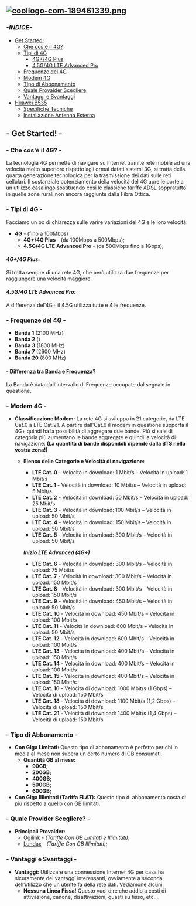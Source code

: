 [![coollogo-com-189461339.png](https://i.postimg.cc/dVYZbS1d/coollogo-com-189461339.png)](https://postimg.cc/kBT58sWX)
---
### ***-INDICE-***
- [Get Started!](https://github.com/Genio2003/4G-Internet-Wiki/blob/master/README.md#--get-started--)
  - [Che cos'è il 4G?](https://github.com/Genio2003/4G-Internet-Wiki/blob/master/README.md#--che-cos%C3%A8-il-4g--)
  - [Tipi di 4G](https://github.com/Genio2003/4G-Internet-Wiki/blob/master/README.md#--tipi-di-4g--)
    -  [4G+/4G Plus](https://github.com/Genio2003/Utenti-4G-Internet-Wiki/blob/master/README.md#4g4g-plus)
    -  [4.5G/4G LTE Advanced Pro](https://github.com/Genio2003/Utenti-4G-Internet-Wiki/blob/master/README.md#45g4g-lte-advanced-pro)
  - [Frequenze del 4G](https://github.com/Genio2003/Utenti-4G-Internet-Wiki/blob/master/README.md#--frequenze-del-4g--)
  - [Modem 4G](https://github.com/Genio2003/Utenti-4G-Internet-Wiki/blob/master/README.md#--modem-4g--)
  - [Tipo di Abbonamento](https://github.com/Genio2003/Utenti-4G-Internet-Wiki/blob/master/README.md#--tipo-di-abbonamento--)
  - [Quale Provaider Scegliere](https://github.com/Genio2003/4G-Internet-Wiki/blob/master/README.md#--quale-provider-scegliere--)
  - [Vantaggi e Svantaggi](https://github.com/Genio2003/Utenti-4G-Internet-Wiki/blob/master/README.md#--vantaggi-e-svantaggi--)
- [Huawei B535]()
  - [Specifiche Tecniche]()
  - [Installazione Antenna Esterna]()



## - Get Started! -

### - Che cos'è il 4G? -
La tecnologia 4G permette di navigare su Internet tramite rete mobile ad una velocità molto superiore rispetto agli ormai datati sistemi 3G, si tratta della quarta generazione tecnologica per la trasmissione dei dati sulle reti cellulari.
Il sostanziale potenziamento della velocità del 4G apre le porte a un utilizzo casalingo sostituendo cosi le classiche tariffe ADSL soppratutto in quelle zone rurali non ancora raggiunte dalla Fibra Ottica.
### - Tipi di 4G -
Facciamo un pò di chiarezza sulle varire variazioni del 4G e le loro velocità:
- **4G** - (fino a 100Mbps) 
  - **4G+/4G Plus** - (da 100Mbps a 500Mbps);
  - **4.5G/4G LTE Advanced Pro** - (da 500Mbps fino a 1Gbps);

#### ***4G+/4G Plus:***
Si tratta sempre di una rete 4G, che però utilizza due frequenze per raggiungere una velocità maggiore.
#### ***4.5G/4G LTE Advanced Pro:***
A differenza del'4G+ il 4.5G utilizza tutte e 4 le frequenze.
### - Frequenze del 4G -
- **Banda 1** (2100 MHz)
- **Banda 2** ()
- **Banda 3** (1800 MHz)
- **Banda 7** (2600 MHz)
- **Banda 20** (800 MHz)
#### - Differenza tra Banda e Frequenza?
La Banda è data dall'intervallo di Frequenze occupate dal segnale in questione.
### - Modem 4G -
- **Classificazione Modem:**
La rete 4G si sviluppa in 21 categorie, da LTE Cat.0 a LTE Cat.21. A partire dall'Cat.6 il modem in questione supporta il 4G+ quindi ha la possibilità di aggregare due bande. Più si sale di categoria più aumentano le bande aggregate e quindi la velocità di navigazione. **(La quantità di bande disponibili dipende dalla BTS nella vostra zona!)**
  - **Elenco delle Categorie e Velocità di navigazione:**
    - **LTE Cat. 0** - 
    Velocità in download: 1 Mbit/s – Velocità in upload: 1 Mbit/s
    - **LTE Cat. 1** - 
    Velocità in download: 10 Mbit/s – Velocità in upload: 5 Mbit/s
    - **LTE Cat. 2** - 
    Velocità in download: 50 Mbit/s – Velocità in upload: 25 Mbit/s
    - **LTE Cat. 3** - 
    Velocità in download: 100 Mbit/s – Velocità in upload: 50 Mbit/s
    - **LTE Cat. 4** - 
    Velocità in download: 150 Mbit/s – Velocità in upload: 50 Mbit/s
    - **LTE Cat. 5** - 
    Velocità in download: 300 Mbit/s – Velocità in upload: 50 Mbit/s
    
    ***Inizio LTE Advanced (4G+)***
    
    - **LTE Cat. 6** - 
    Velocità in download: 300 Mbit/s – Velocità in upload: 75 Mbit/s
    - **LTE Cat. 7** - 
    Velocità in download: 300 Mbit/s – Velocità in upload: 150 Mbit/s
    - **LTE Cat. 8** - 
    Velocità in download: 300 Mbit/s – Velocità in upload: 150 Mbit/s
    - **LTE Cat. 9** - 
    Velocità in download: 450 Mbit/s – Velocità in upload: 50 Mbit/s
    - **LTE Cat. 10** - 
    Velocità in download: 450 Mbit/s – Velocità in upload: 100 Mbit/s
    - **LTE Cat. 11** - 
    Velocità in download: 600 Mbit/s – Velocità in upload: 50 Mbit/s
    - **LTE Cat. 12** - 
    Velocità in download: 600 Mbit/s – Velocità in upload: 100 Mbit/s
    - **LTE Cat. 13** - 
    Velocità in download: 400 Mbit/s – Velocità in upload: 150 Mbit/s
    - **LTE Cat. 14** - 
    Velocità in download: 400 Mbit/s – Velocità in upload: 100 Mbit/s
    - **LTE Cat. 15** - 
    Velocità in download: 400 Mbit/s – Velocità in upload: 150 Mbit/s
    - **LTE Cat. 16** - 
    Velocità di download: 1000 Mbit/s (1 Gbps) – Velocità di upload: 150 Mbit/s
    - **LTE Cat. 18** - 
    Velocità di download: 1100 Mbit/s (1,2 Gbps) – Velocità di upload: 150 Mbit/s
    - **LTE Cat. 21** - 
    Velocità di download: 1400 Mbit/s (1,4 Gbps) – Velocità di upload: 150 Mbit/s
### - Tipo di Abbonamento -
- **Con Giga Limitati:**
Questo tipo di abbonamento è perfetto per chi in media al mese non supera un certo numero di GB consumati.
  - **Quantità GB al mese:**
    - **90GB;**
    - **200GB;**
    - **400GB;**
    - **500GB;**
    - **600GB;**
- **Con Giga Illimitati (Tariffa FLAT):**
Questo tipo di abbonamento costa di più rispetto a quello con GB limitati.

### - Quale Provider Scegliere? -
- **Principali Provaider:**
  - [Ogilink](https://www.ogilink.it/) - *(Tariffe Con GB Limitati e Illimitati)*;
  - [Lundax](https://lundax.com/) - *(Tariffe Con GB Illimitati)*;
### - Vantaggi e Svantaggi -
- **Vantaggi:**
Utilizzare una connessione Internet 4G per casa ha sicuramente dei vantaggi interessanti, ovviamente a seconda dell’utilizzo che un utente fa della rete dati. Vediamone alcuni:
  - **Nessuna Linea Fissa!**
  Questo vuol dire che addio a costi di attivazione, canone, disattivazioni, guasti su fisso, etc….
